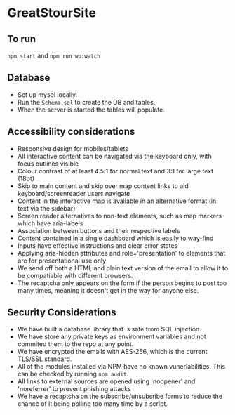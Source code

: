 # GreatStourSite

## To run
`npm start` and `npm run wp:watch`

## Database
- Set up mysql locally.
- Run the `Schema.sql` to create the DB and tables.
- When the server is started the tables will populate.

## Accessibility considerations
- Responsive design for mobiles/tablets
- All interactive content can be navigated via the keyboard only, with focus outlines visible
- Colour contrast of at least 4.5:1 for normal text and 3:1 for large text (18pt)
- Skip to main content and skip over map content links to aid keyboard/screenreader users navigate
- Content in the interactive map is available in an alternative format (in text via the sidebar)
- Screen reader alternatives to non-text elements, such as map markers which have aria-labels
- Association between buttons and their respective labels
- Content contained in a single dashboard which is easily to way-find
- Inputs have effective instructions and clear error states
- Applying aria-hidden attributes and role='presentation' to elements that are for presentational use only
- We send off both a HTML and plain text version of the email to allow it to be compatiable with different browsers.
- The recaptcha only appears on the form if the person begins to post too many times, meaning it doesn't get in the way for anyone else.

## Security Considerations
- We have built a database library that is safe from SQL injection.
- We have store any private keys as environment variables and not commited them to the repo at any point.
- We have encrypted the emails with AES-256, which is the current TLS/SSL standard.
- All of the modules installed via NPM have no known vunerlabilities. This can be checked by running `npm audit`.
- All links to external sources are opened using 'noopener' and 'noreferrer' to prevent phishing attacks
- We have a recaptcha on the subscribe/unsubsribe forms to reduce the chance of it being polling too many time by a script.
